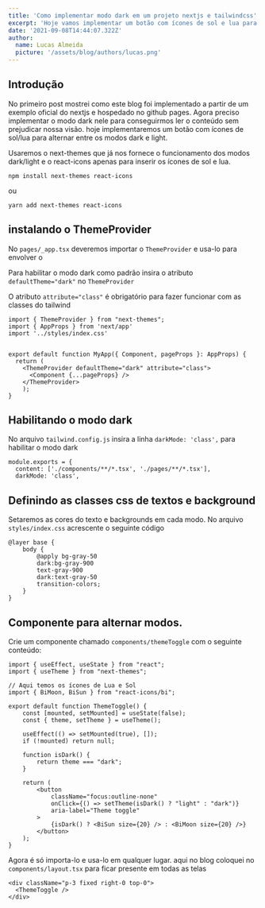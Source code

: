 ```yaml
---
title: 'Como implementar modo dark em um projeto nextjs e tailwindcss'
excerpt: 'Hoje vamos implementar um botão com ícones de sol e lua para alternar entre os modos dark e light.'
date: '2021-09-08T14:44:07.322Z'
author:
  name: Lucas Almeida
  picture: '/assets/blog/authors/lucas.png'
---
```


## Introdução

No primeiro post mostrei como este blog foi implementado a partir de um exemplo oficial do nextjs e hospedado no github pages. Agora preciso implementar o modo dark nele para conseguirmos ler o conteúdo sem prejudicar nossa visão. hoje implementaremos um botão com ícones de sol/lua para alternar entre os modos dark e light. 

Usaremos o next-themes que já nos fornece o funcionamento dos modos dark/light e o react-icons apenas para inserir os ícones de sol e lua.

```
npm install next-themes react-icons
```
ou
```
yarn add next-themes react-icons
```

## instalando o ThemeProvider

No `pages/_app.tsx` deveremos importar o `ThemeProvider` e usa-lo para envolver o <Component>

Para habilitar o modo dark como padrão insira o atributo `defaultTheme="dark"` no `ThemeProvider`

O atributo `attribute="class"` é obrigatório para fazer funcionar com as classes do tailwind
```
import { ThemeProvider } from "next-themes";
import { AppProps } from 'next/app'
import '../styles/index.css'


export default function MyApp({ Component, pageProps }: AppProps) {
  return (
    <ThemeProvider defaultTheme="dark" attribute="class">
      <Component {...pageProps} />
    </ThemeProvider>
    );
}

```

## Habilitando o modo dark

No arquivo `tailwind.config.js` insira a linha `darkMode: 'class',` para habilitar o modo dark
```
module.exports = {
  content: ['./components/**/*.tsx', './pages/**/*.tsx'],
  darkMode: 'class',
```

## Definindo as classes css de textos e background

Setaremos as cores do texto e backgrounds em cada modo.
No arquivo `styles/index.css` acrescente o seguinte código
```
@layer base {
    body {
        @apply bg-gray-50
        dark:bg-gray-900
        text-gray-900
        dark:text-gray-50
        transition-colors;
    }
}
```

## Componente para alternar modos.

Crie um componente chamado `components/themeToggle` com o seguinte conteúdo:

```
import { useEffect, useState } from "react";
import { useTheme } from "next-themes";

// Aqui temos os ícones de Lua e Sol
import { BiMoon, BiSun } from "react-icons/bi";

export default function ThemeToggle() {
    const [mounted, setMounted] = useState(false);
    const { theme, setTheme } = useTheme();

    useEffect(() => setMounted(true), []);
    if (!mounted) return null;

    function isDark() {
        return theme === "dark";
    }

    return (
        <button
            className="focus:outline-none"
            onClick={() => setTheme(isDark() ? "light" : "dark")}
            aria-label="Theme toggle"
        >
            {isDark() ? <BiSun size={20} /> : <BiMoon size={20} />}
        </button>
    );
}
```
Agora é só importa-lo e usa-lo em qualquer lugar. aqui no blog coloquei no `components/layout.tsx` para ficar presente em todas as telas

```
<div className="p-3 fixed right-0 top-0">
  <ThemeToggle />
</div>
```